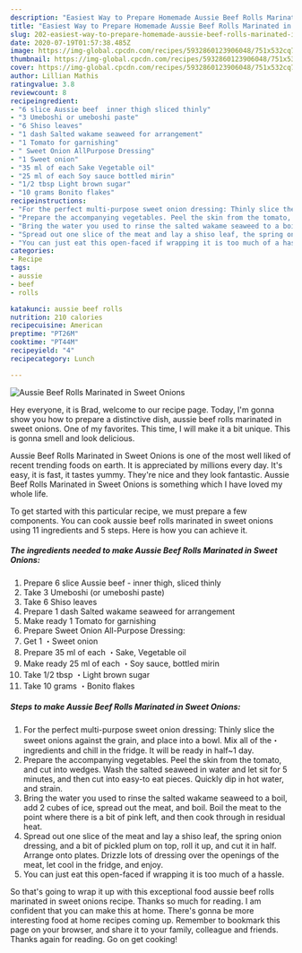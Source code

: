 ```yaml
---
description: "Easiest Way to Prepare Homemade Aussie Beef Rolls Marinated in Sweet Onions"
title: "Easiest Way to Prepare Homemade Aussie Beef Rolls Marinated in Sweet Onions"
slug: 202-easiest-way-to-prepare-homemade-aussie-beef-rolls-marinated-in-sweet-onions
date: 2020-07-19T01:57:38.485Z
image: https://img-global.cpcdn.com/recipes/5932860123906048/751x532cq70/aussie-beef-rolls-marinated-in-sweet-onions-recipe-main-photo.jpg
thumbnail: https://img-global.cpcdn.com/recipes/5932860123906048/751x532cq70/aussie-beef-rolls-marinated-in-sweet-onions-recipe-main-photo.jpg
cover: https://img-global.cpcdn.com/recipes/5932860123906048/751x532cq70/aussie-beef-rolls-marinated-in-sweet-onions-recipe-main-photo.jpg
author: Lillian Mathis
ratingvalue: 3.8
reviewcount: 8
recipeingredient:
- "6 slice Aussie beef  inner thigh sliced thinly"
- "3 Umeboshi or umeboshi paste"
- "6 Shiso leaves"
- "1 dash Salted wakame seaweed for arrangement"
- "1 Tomato for garnishing"
- " Sweet Onion AllPurpose Dressing"
- "1 Sweet onion"
- "35 ml of each Sake Vegetable oil"
- "25 ml of each Soy sauce bottled mirin"
- "1/2 tbsp Light brown sugar"
- "10 grams Bonito flakes"
recipeinstructions:
- "For the perfect multi-purpose sweet onion dressing: Thinly slice the sweet onions against the grain, and place into a bowl. Mix all of the・ ingredients and chill in the fridge. It will be ready in half~1 day."
- "Prepare the accompanying vegetables. Peel the skin from the tomato, and cut into wedges. Wash the salted seaweed in water and let sit for 5 minutes, and then cut into easy-to eat pieces. Quickly dip in hot water, and strain."
- "Bring the water you used to rinse the salted wakame seaweed to a boil, add 2 cubes of ice, spread out the meat, and boil. Boil the meat to the point where there is a bit of pink left, and then cook through in residual heat."
- "Spread out one slice of the meat and lay a shiso leaf, the spring onion dressing, and a bit of pickled plum on top, roll it up, and cut it in half. Arrange onto plates. Drizzle lots of dressing over the openings of the meat, let cool in the fridge, and enjoy."
- "You can just eat this open-faced if wrapping it is too much of a hassle."
categories:
- Recipe
tags:
- aussie
- beef
- rolls

katakunci: aussie beef rolls 
nutrition: 210 calories
recipecuisine: American
preptime: "PT26M"
cooktime: "PT44M"
recipeyield: "4"
recipecategory: Lunch

---
```



![Aussie Beef Rolls Marinated in Sweet Onions](https://img-global.cpcdn.com/recipes/5932860123906048/751x532cq70/aussie-beef-rolls-marinated-in-sweet-onions-recipe-main-photo.jpg)

Hey everyone, it is Brad, welcome to our recipe page. Today, I'm gonna show you how to prepare a distinctive dish, aussie beef rolls marinated in sweet onions. One of my favorites. This time, I will make it a bit unique. This is gonna smell and look delicious.

Aussie Beef Rolls Marinated in Sweet Onions is one of the most well liked of recent trending foods on earth. It is appreciated by millions every day. It's easy, it is fast, it tastes yummy. They're nice and they look fantastic. Aussie Beef Rolls Marinated in Sweet Onions is something which I have loved my whole life.




To get started with this particular recipe, we must prepare a few components. You can cook aussie beef rolls marinated in sweet onions using 11 ingredients and 5 steps. Here is how you can achieve it.

<!--inarticleads1-->

##### The ingredients needed to make Aussie Beef Rolls Marinated in Sweet Onions:

1. Prepare 6 slice Aussie beef - inner thigh, sliced thinly
1. Take 3 Umeboshi (or umeboshi paste)
1. Take 6 Shiso leaves
1. Prepare 1 dash Salted wakame seaweed for arrangement
1. Make ready 1 Tomato for garnishing
1. Prepare  Sweet Onion All-Purpose Dressing:
1. Get 1 ・Sweet onion
1. Prepare 35 ml of each ・Sake, Vegetable oil
1. Make ready 25 ml of each ・Soy sauce, bottled mirin
1. Take 1/2 tbsp ・Light brown sugar
1. Take 10 grams ・Bonito flakes




<!--inarticleads2-->

##### Steps to make Aussie Beef Rolls Marinated in Sweet Onions:

1. For the perfect multi-purpose sweet onion dressing: Thinly slice the sweet onions against the grain, and place into a bowl. Mix all of the・ ingredients and chill in the fridge. It will be ready in half~1 day.
1. Prepare the accompanying vegetables. Peel the skin from the tomato, and cut into wedges. Wash the salted seaweed in water and let sit for 5 minutes, and then cut into easy-to eat pieces. Quickly dip in hot water, and strain.
1. Bring the water you used to rinse the salted wakame seaweed to a boil, add 2 cubes of ice, spread out the meat, and boil. Boil the meat to the point where there is a bit of pink left, and then cook through in residual heat.
1. Spread out one slice of the meat and lay a shiso leaf, the spring onion dressing, and a bit of pickled plum on top, roll it up, and cut it in half. Arrange onto plates. Drizzle lots of dressing over the openings of the meat, let cool in the fridge, and enjoy.
1. You can just eat this open-faced if wrapping it is too much of a hassle.




So that's going to wrap it up with this exceptional food aussie beef rolls marinated in sweet onions recipe. Thanks so much for reading. I am confident that you can make this at home. There's gonna be more interesting food at home recipes coming up. Remember to bookmark this page on your browser, and share it to your family, colleague and friends. Thanks again for reading. Go on get cooking!
